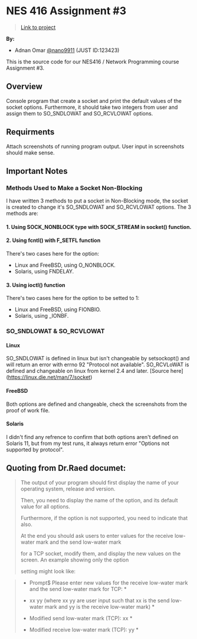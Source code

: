 # NES 416 Assignment #3
>[Link to project](https://github.com/nano9911/NES416-Assignments/tree/main/Assignment-3)

**By:**
- Adnan Omar [@nano9911](https://github.com/nano9911) (JUST ID:123423)

This is the source code for our NES416 / Network Programming course Assignment #3.

## Overview
Console program that create a socket and print the default values of the socket options. Furthermore, it
should take two integers from user and assign them to SO_SNDLOWAT and SO_RCVLOWAT options.

## Requirments
Attach screenshots of running program output. User input in screenshots should make sense.

## Important Notes
### Methods Used to Make a Socket Non-Blocking
I have written 3 methods to put a socket in Non-Blocking mode, the socket is created to change it's SO_SNDLOWAT and SO_RCVLOWAT options.
The 3 methods are:
#### 1. Using SOCK_NONBLOCK type with SOCK_STREAM in socket() function.
#### 2. Using fcntl() with F_SETFL function
There's two cases here for the option:
- Linux and FreeBSD, using O_NONBLOCK.
- Solaris, using FNDELAY.
#### 3. Using ioctl() function
There's two cases here for the option to be setted to 1:
- Linux and FreeBSD, using FIONBIO.
- Solaris, using \_IONBF.

### SO_SNDLOWAT & SO_RCVLOWAT
#### Linux
SO_SNDLOWAT is defined in linux but isn't changeable by setsockopt() and will return an error with errno 92 "Protocol not available".
SO_RCVLoWAT is defined and changeable on linux from kernel 2.4 and later. [Source here] (https://linux.die.net/man/7/socket)
#### FreeBSD
Both options are defined and changeable, check the screenshots from the proof of work file.
#### Solaris
I didn't find any refrence to confirm that both options aren't defined on Solaris 11, but from my test runs, it always return error "Options not supported by protocol".

## Quoting from Dr.Raed documet:
> The output of your program should first display the name of your operating system, release and version.
> 
> Then, you need to display the name of the option, and its default value for all options.
> 
> Furthermore, if the option is not supported, you need to indicate that also.
> 
> At the end you should ask users to enter values for the receive low-water mark and the send low-water mark
> 
> for a TCP socket, modify them, and display the new values on the screen. An example showing only the option
> 
> setting might look like:

> * Prompt$ Please enter new values for the receive low-water mark and the send low-water mark for TCP: *
>
> * xx yy (where xx yy are user input such that xx is the send low-water mark and yy is the receive low-water mark) *
>
> * Modified send low-water mark (TCP): xx *
>
> * Modified receive low-water mark (TCP): yy *
